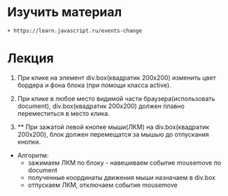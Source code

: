 ﻿# Изучить материал
    + https://learn.javascript.ru/events-change

# Лекция

1) При клике на элемент div.box(квадратик 200х200) изменить цвет бордера и фона блока (при помощи класса active).

2) При клике в любое место видимой части браузера(использовать document), div.box(квадратик 200х200) должен плавно переместиться в место клика.

3) ** При зажатой левой кнопке мыши(ЛКМ) на div.box(квадратик 200х200), блок должен перемещатся за мышью до отпускания кнопки.

 * Алгоритм:
   - зажимаем ЛКМ по блоку - навешиваем событие mousemove по document 
   - полученные координаты движения мыши назначаем в div.box
   - отпускаем ЛКМ, отключаем событие mousemove

